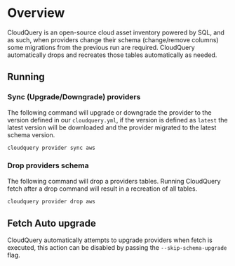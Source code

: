 

# Overview

CloudQuery is an open-source cloud asset inventory powered by SQL, and as such, when providers change their schema (change/remove columns) some migrations from the previous run are required. CloudQuery automatically drops and recreates those tables automatically as needed.

## Running

### Sync (Upgrade/Downgrade) providers

The following command will upgrade or downgrade the provider to the version defined in our `cloudquery.yml`, if the version is defined as `latest` the latest version will be downloaded and the provider migrated to the latest schema version.

```bash
cloudquery provider sync aws
```

### Drop providers schema

The following command will drop a providers tables. Running CloudQuery  fetch after a drop command will result in a recreation of all tables.

```bash
cloudquery provider drop aws
```

## Fetch Auto upgrade

CloudQuery automatically attempts to upgrade providers when fetch is executed, this action can be disabled by passing the `--skip-schema-upgrade` flag.
